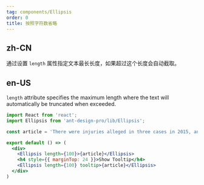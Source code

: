```yaml
---
tag: components/Ellipsis
order: 0
title: 按照字符数省略
---
```


## zh-CN

通过设置 `length` 属性指定文本最长长度，如果超过这个长度会自动截取。

## en-US

`length` attribute specifies the maximum length where the text will automatically be truncated when exceeded.

````jsx
import React from 'react';
import Ellipsis from 'ant-design-pro/lib/Ellipsis';

const article = 'There were injuries alleged in three cases in 2015, and a fourth incident in September, according to the safety recall report. After meeting with US regulators in October, the firm decided to issue a voluntary recall.';

export default () => (
  <div>
    <Ellipsis length={100}>{article}</Ellipsis>
    <h4 style={{ marginTop: 24 }}>Show Tooltip</h4>
    <Ellipsis length={100} tooltip>{article}</Ellipsis>
  </div>
)
````
